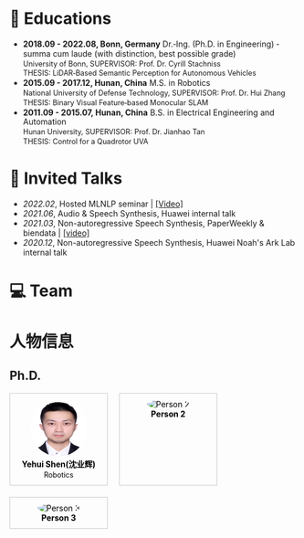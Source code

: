 <span id="educations"></span>


# 📖 Educations
- <p style="margin: 0; line-height: 1.2;">
  <strong>2018.09 - 2022.08, Bonn, Germany</strong> Dr.‑Ing. (Ph.D. in Engineering) ‑ summa cum laude (with distinction, best possible grade)<br>
  <span style="font-size: 90%;">University of Bonn, SUPERVISOR: Prof. Dr. Cyrill Stachniss</span><br>
  <span style="font-size: 90%;">THESIS: LiDAR‑Based Semantic Perception for Autonomous Vehicles</span>
  </p>
- <p style="margin: 0; line-height: 1.2;">
  <strong>2015.09 - 2017.12, Hunan, China</strong> M.S. in Robotics<br>
  <span style="font-size: 90%;">National University of Defense Technology, SUPERVISOR: Prof. Dr. Hui Zhang</span><br>
  <span style="font-size: 90%;">THESIS: Binary Visual Feature‑based Monocular SLAM</span>
  </p>
- <p style="margin: 0; line-height: 1.2;">
  <strong>2011.09 - 2015.07, Hunan, China</strong> B.S. in Electrical Engineering and Automation<br>
  <span style="font-size: 90%;">Hunan University, SUPERVISOR: Prof. Dr. Jianhao Tan </span><br>
  <span style="font-size: 90%;">THESIS: Control for a Quadrotor UVA</span>
  </p>

# 💬 Invited Talks
- *2022.02*, Hosted MLNLP seminar \| [\[Video\]](https://www.bilibili.com/video/BV1wF411x7qh)
- *2021.06*, Audio & Speech Synthesis, Huawei internal talk
- *2021.03*, Non-autoregressive Speech Synthesis, PaperWeekly & biendata \| [\[video\]](https://www.bilibili.com/video/BV1uf4y1t7Hr/)
- *2020.12*, Non-autoregressive Speech Synthesis, Huawei Noah's Ark Lab internal talk

<span id="Team"></span>

# 💻 Team
# 人物信息
## Ph.D.
<div style="display: flex; flex-wrap: wrap; gap: 20px;">
  <!-- 第一个人物框 -->
    <div style="border: 1px solid #ccc; padding: 10px; text-align: center; width: 150px;">
    <a href="https://shenyehui.github.io/" target="_blank" style="text-decoration: none; color: black;">
      <img src="images/students-shenyehui.png" alt="Person 1" style="width: 100px; height: 100px; border-radius: 50%;"><br> 
      <strong>Yehui Shen(沈业辉)</strong><br> 
      <span style="font-size: 90%;">Robotics</span>
    </a>
  </div>

  <!-- 第二个人物框 -->
  <div style="border: 1px solid #ccc; padding: 10px; text-align: center; width: 150px;">
    <a href="https://example.com/person2" target="_blank" style="text-decoration: none; color: black;">
      <img src="https://via.placeholder.com/150" alt="Person 2" style="width: 100px; height: 100px; border-radius: 50%;"><br>
      <strong>Person 2</strong>
    </a>
  </div>

  <!-- 第三个人物框 -->
  <div style="border: 1px solid #ccc; padding: 10px; text-align: center; width: 150px;">
    <a href="https://example.com/person3" target="_blank" style="text-decoration: none; color: black;">
      <img src="https://via.placeholder.com/150" alt="Person 3" style="width: 100px; height: 100px; border-radius: 50%;"><br>
      <strong>Person 3</strong>
    </a>
  </div>

</div>

